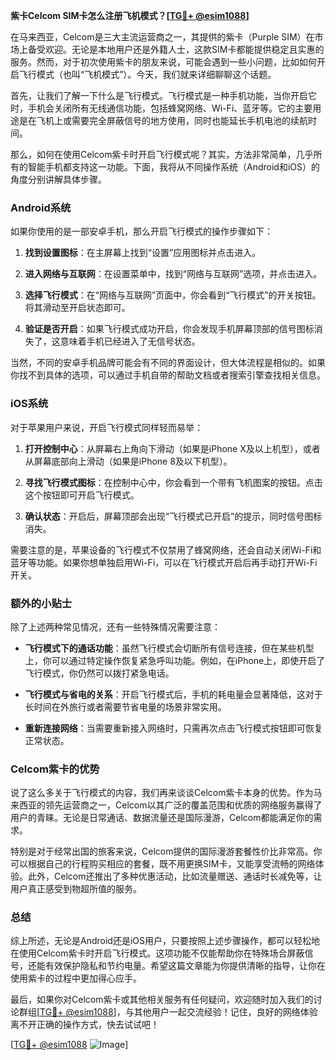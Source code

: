 **紫卡Celcom SIM卡怎么注册飞机模式？[[TG💪+ @esim1088](https://t.me/s/esim1088)]**

在马来西亚，Celcom是三大主流运营商之一，其提供的紫卡（Purple SIM）在市场上备受欢迎。无论是本地用户还是外籍人士，这款SIM卡都能提供稳定且实惠的服务。然而，对于初次使用紫卡的朋友来说，可能会遇到一些小问题，比如如何开启飞行模式（也叫“飞机模式”）。今天，我们就来详细聊聊这个话题。

首先，让我们了解一下什么是飞行模式。飞行模式是一种手机功能，当你开启它时，手机会关闭所有无线通信功能，包括蜂窝网络、Wi-Fi、蓝牙等。它的主要用途是在飞机上或需要完全屏蔽信号的地方使用，同时也能延长手机电池的续航时间。

那么，如何在使用Celcom紫卡时开启飞行模式呢？其实，方法非常简单，几乎所有的智能手机都支持这一功能。下面，我将从不同操作系统（Android和iOS）的角度分别讲解具体步骤。

### Android系统

如果你使用的是一部安卓手机，那么开启飞行模式的操作步骤如下：

1. **找到设置图标**：在主屏幕上找到“设置”应用图标并点击进入。
   
2. **进入网络与互联网**：在设置菜单中，找到“网络与互联网”选项，并点击进入。

3. **选择飞行模式**：在“网络与互联网”页面中，你会看到“飞行模式”的开关按钮。将其滑动至开启状态即可。

4. **验证是否开启**：如果飞行模式成功开启，你会发现手机屏幕顶部的信号图标消失了，这意味着手机已经进入了无信号状态。

当然，不同的安卓手机品牌可能会有不同的界面设计，但大体流程是相似的。如果你找不到具体的选项，可以通过手机自带的帮助文档或者搜索引擎查找相关信息。

### iOS系统

对于苹果用户来说，开启飞行模式同样轻而易举：

1. **打开控制中心**：从屏幕右上角向下滑动（如果是iPhone X及以上机型），或者从屏幕底部向上滑动（如果是iPhone 8及以下机型）。

2. **寻找飞行模式图标**：在控制中心中，你会看到一个带有飞机图案的按钮。点击这个按钮即可开启飞行模式。

3. **确认状态**：开启后，屏幕顶部会出现“飞行模式已开启”的提示，同时信号图标消失。

需要注意的是，苹果设备的飞行模式不仅禁用了蜂窝网络，还会自动关闭Wi-Fi和蓝牙等功能。如果你想单独启用Wi-Fi，可以在飞行模式开启后再手动打开Wi-Fi开关。

### 额外的小贴士

除了上述两种常见情况，还有一些特殊情况需要注意：

- **飞行模式下的通话功能**：虽然飞行模式会切断所有信号连接，但在某些机型上，你可以通过特定操作恢复紧急呼叫功能。例如，在iPhone上，即使开启了飞行模式，你仍然可以拨打紧急电话。

- **飞行模式与省电的关系**：开启飞行模式后，手机的耗电量会显著降低，这对于长时间在外旅行或者需要节省电量的场景非常实用。

- **重新连接网络**：当需要重新接入网络时，只需再次点击飞行模式按钮即可恢复正常状态。

### Celcom紫卡的优势

说了这么多关于飞行模式的内容，我们再来谈谈Celcom紫卡本身的优势。作为马来西亚的领先运营商之一，Celcom以其广泛的覆盖范围和优质的网络服务赢得了用户的青睐。无论是日常通话、数据流量还是国际漫游，Celcom都能满足你的需求。

特别是对于经常出国的旅客来说，Celcom提供的国际漫游套餐性价比非常高。你可以根据自己的行程购买相应的套餐，既不用更换SIM卡，又能享受流畅的网络体验。此外，Celcom还推出了多种优惠活动，比如流量赠送、通话时长减免等，让用户真正感受到物超所值的服务。

### 总结

综上所述，无论是Android还是iOS用户，只要按照上述步骤操作，都可以轻松地在使用Celcom紫卡时开启飞行模式。这项功能不仅能帮助你在特殊场合屏蔽信号，还能有效保护隐私和节约电量。希望这篇文章能为你提供清晰的指导，让你在使用紫卡的过程中更加得心应手。

最后，如果你对Celcom紫卡或其他相关服务有任何疑问，欢迎随时加入我们的讨论群组[[TG💪+ @esim1088](https://t.me/s/esim1088)]，与其他用户一起交流经验！记住，良好的网络体验离不开正确的操作方式，快去试试吧！

[[TG💪+ @esim1088](https://t.me/s/esim1088) ![Image](https://i.postimg.cc/4NQfJmqS/Snipaste-2025-05-13-00-14-12.png)]